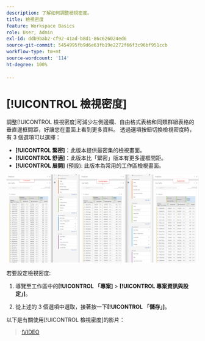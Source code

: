 ```yaml
---
description: 了解如何調整檢視密度。
title: 檢視密度
feature: Workspace Basics
role: User, Admin
exl-id: ddb9bab2-cf92-41ad-b8d1-86c626024ed6
source-git-commit: 5454995fb9d6e63fb19e2272f66f3c96bf951ccb
workflow-type: tm+mt
source-wordcount: '114'
ht-degree: 100%

---
```


# [!UICONTROL 檢視密度]

調整[!UICONTROL 檢視密度]可減少左側邊欄、自由格式表格和同類群組表格的垂直邊框間距，好讓您在畫面上看到更多資料。 透過選項按鈕切換檢視密度時，有 3 個選項可以選擇：

- **[!UICONTROL 緊密]**：此版本提供最密集的檢視畫面。
- **[!UICONTROL 舒適]**：此版本比「緊密」版本有更多邊框間距。
- **[!UICONTROL 展開]** (預設): 此版本為常用的工作區檢視畫面。

![](assets/view-density.png)

若要設定檢視密度:

1. 導覽至工作區中的&#x200B;**[!UICONTROL 「專案]** > **[!UICONTROL 專案資訊與設定」]**。

1. 從上述的 3 個選項中選取，接著按一下&#x200B;**[!UICONTROL 「儲存」]**。

以下是有關使用[!UICONTROL 檢視密度]的影片：

>[!VIDEO](https://video.tv.adobe.com/v/25963/?quality=12)

